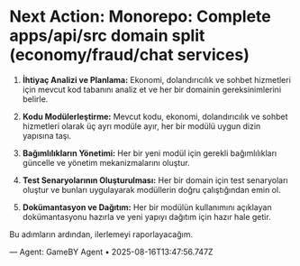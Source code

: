 # Next Action: Monorepo: Complete apps/api/src domain split (economy/fraud/chat services)

1. **İhtiyaç Analizi ve Planlama:** Ekonomi, dolandırıcılık ve sohbet hizmetleri için mevcut kod tabanını analiz et ve her bir domainin gereksinimlerini belirle.

2. **Kodu Modülerleştirme:** Mevcut kodu, ekonomi, dolandırıcılık ve sohbet hizmetleri olarak üç ayrı modüle ayır, her bir modülü uygun dizin yapısına taşı.

3. **Bağımlılıkların Yönetimi:** Her bir yeni modül için gerekli bağımlılıkları güncelle ve yönetim mekanizmalarını oluştur.

4. **Test Senaryolarının Oluşturulması:** Her bir domain için test senaryoları oluştur ve bunları uygulayarak modüllerin doğru çalıştığından emin ol.

5. **Dokümantasyon ve Dağıtım:** Her bir modülün kullanımını açıklayan dokümantasyonu hazırla ve yeni yapıyı dağıtım için hazır hale getir. 

Bu adımların ardından, ilerlemeyi raporlayacağım.

— Agent: GameBY Agent • 2025-08-16T13:47:56.747Z
